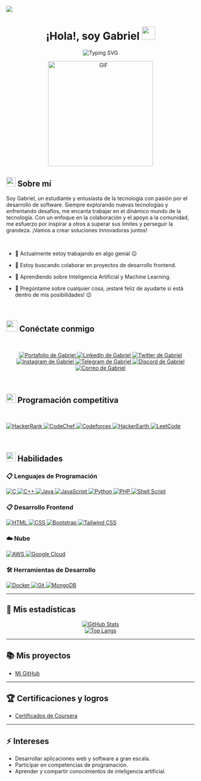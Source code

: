 ![](https://komarev.com/ghpvc/?username=tu-usuario&style=flat&color=blue)

<h1 align="center">¡Hola!, soy Gabriel <img src="https://media.giphy.com/media/hvRJCLFzcasrR4ia7z/giphy.gif" width="35"></h1>

<div align="center" style="border: px solid #000000;>

[![Typing SVG](https://readme-typing-svg.herokuapp.com?font=Robot-Bold&size=30&color=&center=true&vCenter=true&width=900&height=110&lines=Estudiante+de+Ingenier%C3%ADa;Desarrollador+Frontend;Programador+competitivo;Entusiasta+de+la+Inteligencia+Artificial;Diseñador+Web;Desarrollador+Web;Hacker+%C3%89tico)](https://git.io/typing-svg)
</div>
<p align="center">
 <img height="280rem" alt="GIF" src="https://media.tenor.com/GfSX-u7VGM4AAAAC/coding.gif" />
 </p>

## <img src="https://c.tenor.com/NCRHhqkXrJYAAAAi/programmers-go-internet.gif" width="25">  <b>Sobre mí</b>
Soy Gabriel, un estudiante y entusiasta de la tecnología con pasión por el desarrollo de software. Siempre explorando nuevas tecnologías y enfrentando desafíos, me encanta trabajar en el dinámico mundo de la tecnología. Con un enfoque en la colaboración y el apoyo a la comunidad, me esfuerzo por inspirar a otros a superar sus límites y perseguir la grandeza. ¡Vamos a crear soluciones innovadoras juntos!

<br>

   - 🔭 Actualmente estoy trabajando en algo genial 😉

- 👯 Estoy buscando colaborar en proyectos de desarrollo frontend.

- 🌱 Aprendiendo sobre Inteligencia Artificial y Machine Learning.

- 💬 Pregúntame sobre cualquier cosa, ¡estaré feliz de ayudarte si está dentro de mis posibilidades! 😉

<br>

## <img src="https://media.giphy.com/media/LnQjpWaON8nhr21vNW/giphy.gif" width='30'> <b>Conéctate conmigo</b>

<br>

<p align="center">
 <a href="">
 <img border="0" alt="Portafolio de Gabriel" src="https://img.icons8.com/external-itim2101-lineal-color-itim2101/40/000000/external-resume-business-recruitment-itim2101-lineal-color-itim2101.png">
 </a>

 <a href="https://www.linkedin.com/in/gabriel-20/">
 
 <img border="0" alt="LinkedIn de Gabriel" src="https://img.icons8.com/doodle/40/000000/linkedin--v2.png"/>
 </a>

 <a href="https://twitter.com/gabriel">
 <img border="0" alt="Twitter de Gabriel" src="https://img.icons8.com/nolan/40/twitter.png"/>
 </a>

 <a href="https://www.instagram.com/gabriel">
 <img border="0" alt="Instagram de Gabriel" src="https://img.icons8.com/doodle/38/000000/instagram--v1.png"/>
 </a>

 <a href="https://t.me/gabriel">
 <img border="0" alt="Telegram de Gabriel" src="https://img.icons8.com/doodle/40/000000/telegram-app.png"/>
 </a>

 <a href="https://discord.com/invite/gabriel">
 <img border="0" alt="Discord de Gabriel" src="https://img.icons8.com/fluent/42/000000/discord-logo.png"/>
 </a>
 <a href="mailto:gabriel.contact@gmail.com">
 <img border="0" alt="Correo de Gabriel" src="https://img.icons8.com/doodle/38/000000/gmail-new.png"/>
 </a>
</p>

<br>

## <img src="https://media.giphy.com/media/iY8CRBdQXODJSCERIr/giphy.gif" width="25">  <b>Programación competitiva</b>
<br>

<p align="left"> 
  <a href="https://www.hackerrank.com/gabriel" target="_blank"> 
    <img alt="HackerRank" src="https://img.shields.io/badge/HackerRank-2EC866?logo=HackerRank&logoColor=white"/>
  </a>
  
  <a href="https://www.codechef.com/users/gabriel" target="_blank"> 
   <img alt="CodeChef" src="https://img.shields.io/badge/CodeChef-%23964B00.svg?logo=CodeChef&logoColor=white">
  </a>
  
  <a href="https://codeforces.com/profile/gabriel" target="_blank">
    <img alt="Codeforces" src="https://img.shields.io/badge/Codeforces-445f9d?logo=Codeforces&logoColor=white">
  </a> 
  
  <a href="https://www.hackerearth.com/@gabriel" target="_blank"> 
    <img alt="HackerEarth" src="https://img.shields.io/badge/HackerEarth-%232C3454.svg?logo=HackerEarth&logoColor=blue"/>
  </a>
  
  <a href="https://leetcode.com/gabriel/" target="_blank"> 
    <img alt="LeetCode" src="https://img.shields.io/badge/LeetCode-000000?logo=LeetCode&logoColor=d16c06"/>
  </a>
</p>

<br>

## <img  src="https://media2.giphy.com/media/QssGEmpkyEOhBCb7e1/giphy.gif?cid=ecf05e47a0n3gi1bfqntqmob8g9aid1oyj2wr3ds3mg700bl&rid=giphy.gif" width ="25"><b> Habilidades</b>

### 📋 Lenguajes de Programación

<p align="left"> 
  <a href="https://www.cprogramming.com/" target="_blank"> 
    <img alt="C" src="https://img.shields.io/badge/C-%232370ED.svg?logo=c&logoColor=white">
  </a> 

  <a href="https://www.w3schools.com/cpp/" target="_blank"> 
    <img alt="C++" src="https://img.shields.io/badge/C++-%2300599C.svg?logo=c%2B%2B&logoColor=white">
  </a> 

  <a href="https://www.java.com" target="_blank"> 
    <img alt="Java" src="https://img.shields.io/badge/Java-%23ED8B00.svg?logo=java&logoColor=white">
  </a>

  <a href="https://developer.mozilla.org/en-US/docs/Web/JavaScript" target="_blank"> 
    <img alt="JavaScript" src="https://img.shields.io/badge/JavaScript-%23F7DF1E.svg?logo=javascript&logoColor=black">
  </a>

  <a href="https://www.python.org" target="_blank">
    <img alt="Python" src="https://img.shields.io/badge/Python-%2314354C.svg?logo=python&logoColor=white">
  </a>

  <a href="https://www.php.net/" target="_blank">
    <img alt="PHP" src="https://img.shields.io/badge/PHP-%23777BB4.svg?logo=php&logoColor=white">
  </a>

  <a href="https://www.gnu.org/software/bash/" target="_blank">
    <img alt="Shell Script" src="https://img.shields.io/badge/Shell%20Script-%23121011.svg?logo=gnu-bash&logoColor=white">
  </a>
</p>

### 📋 Desarrollo Frontend

<p align="left"> 
  <a href="https://www.w3.org/html/" target="_blank"> 
   <img alt="HTML" src="https://img.shields.io/badge/HTML5-%23E34F26.svg?logo=html5&logoColor=white">
  </a>   
  
  <a href="https://www.w3schools.com/css/" target="_blank">
    <img alt="CSS" src="https://img.shields.io/badge/CSS3-%231572B6.svg?logo=css3&logoColor=white">
  </a> 
   
  <a href="https://getbootstrap.com" target="_blank"> 
    <img alt="Bootstrap" src="https://img.shields.io/badge/Bootstrap-%23563D7C.svg?logo=bootstrap&logoColor=white"/>
  </a>
  
  <a href="https://tailwindcss.com" target="_blank"> 
    <img alt="Tailwind CSS" src="https://img.shields.io/badge/Tailwind%20CSS-%2338B2AC.svg?logo=tailwind-css&logoColor=white"/>
  </a>
</p>

### ☁️ Nube

<p align="left"> 
  <a href="https://aws.amazon.com/" target="_blank"> 
   <img alt="AWS" src="https://img.shields.io/badge/AWS-%23FF9900.svg?logo=amazonaws&logoColor=white">
  </a>  

  <a href="https://cloud.google.com/" target="_blank"> 
   <img alt="Google Cloud" src="https://img.shields.io/badge/Google%20Cloud-%234285F4.svg?logo=googlecloud&logoColor=white">
  </a>
</p>

### 🛠 Herramientas de Desarrollo

<p align="left"> 
  <a href="https://www.docker.com" target="_blank"> 
    <img alt="Docker" src="https://img.shields.io/badge/Docker-%232496ED.svg?logo=docker&logoColor=white"/>
  </a>

  <a href="https://git-scm.com/" target="_blank"> 
    <img alt="Git" src="https://img.shields.io/badge/Git-%23F05032.svg?logo=git&logoColor=white"/>
  </a>

  <a href="https://www.mongodb.com/" target="_blank"> 
    <img alt="MongoDB" src="https://img.shields.io/badge/MongoDB-%2347A248.svg?logo=mongodb&logoColor=white"/>
  </a>
</p>

---

## 🌱 <b>Mis estadísticas</b>

<div align="center">
  <a href="https://github.com/gabriel">
    <img alt="GitHub Stats" src="https://github-readme-stats.vercel.app/api?username=gabriel&show_icons=true&hide=prs&count_private=true&hide_title=true&theme=radical"/>
  </a>
  
  <br>
  
  <a href="https://github.com/gabriel">
    <img alt="Top Langs" src="https://github-readme-stats.vercel.app/api/top-langs/?username=gabriel&layout=compact&count_private=true&theme=radical"/>
  </a>
</div>

---

## 📚 <b>Mis proyectos</b>

  <ul>
    <li> <a href="https://www.github.com/gabriel">Mi GitHub</a></li>
  </ul>

---
## 🏆 <b>Certificaciones y logros</b>
  <ul>
    <li> <a href="https://www.coursera.org/">Certificados de Coursera</a></li>
  </ul>

---
## ⚡ <b>Intereses</b>
  <ul>
    <li> Desarrollar aplicaciones web y software a gran escala.</li>
    <li> Participar en competencias de programación.</li>
    <li> Aprender y compartir conocimientos de inteligencia artificial.</li>
  </ul>
